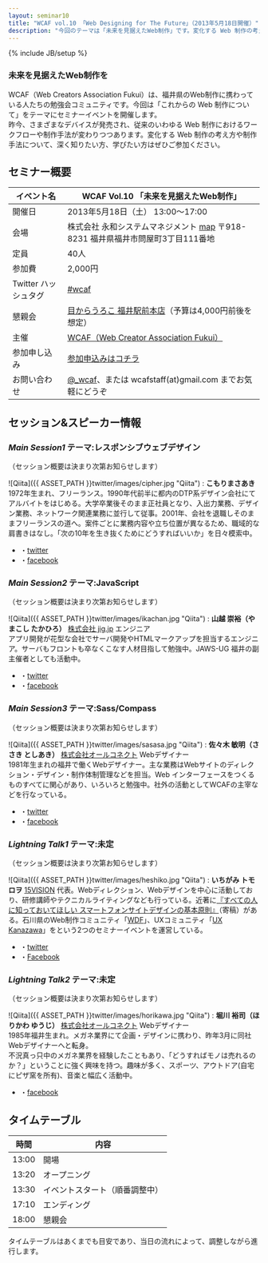 ```yaml
---
layout: seminar10
title: "WCAF vol.10 「Web Designing for The Future」（2013年5月18日開催）"
description: "今回のテーマは「未来を見据えたWeb制作」です。変化する Web 制作の考え方や制作手法について、深く知りたい方、学びたい方はぜひご参加ください。"
---
```

{% include JB/setup %}

### 未来を見据えたWeb制作を

WCAF（Web Creators Association Fukui）は、福井県のWeb制作に携わっている人たちの勉強会コミュニティです。今回は「これからの Web 制作について」をテーマにセミナーイベントを開催します。  
昨今、さまざまなデバイスが発売され、従来のいわゆる Web 制作におけるワークフローや制作手法が変わりつつあります。変化する Web 制作の考え方や制作手法について、深く知りたい方、学びたい方はぜひご参加ください。

<h2 id="info">セミナー概要</h2>

イベント名    |   WCAF Vol.10 「未来を見据えたWeb制作」
--------|------
開催日    |   2013年5月18日（土） 13:00〜17:00
会場    |   株式会社 永和システムマネジメント [map](https://maps.google.co.jp/maps?q=+%E7%A6%8F%E4%BA%95%E5%B8%82%E5%95%8F%E5%B1%8B%E7%94%BA3-111&hl=ja&ie=UTF8&ll=36.059299,136.250038&spn=0.01804,0.031285&sll=34.728949,138.455511&sspn=37.195449,64.072266&hnear=%E7%A6%8F%E4%BA%95%E7%9C%8C%E7%A6%8F%E4%BA%95%E5%B8%82%E5%95%8F%E5%B1%8B%E7%94%BA%EF%BC%93%E4%B8%81%E7%9B%AE%EF%BC%91%EF%BC%91%EF%BC%91&t=m&z=15&iwloc=r0&brcurrent=3,0x5ff8beaf3b742b4f:0xa41b1476580dbbbd,0)  <span>〒918-8231 福井県福井市問屋町3丁目111番地</span> 
定員    |   40人
参加費    |   2,000円
Twitter ハッシュタグ    |   [#wcaf](https://twitter.com/search?q=%23wcaf)
懇親会    |   [目からうろこ 福井駅前本店](http://tabelog.com/fukui/A1801/A180101/18004460/)<span>（予算は4,000円前後を想定）</span> 
主催    |   [WCAF（Web Creator Association Fukui）](http://www.wcaf.jp/)
参加申し込み    |   [参加申込みはコチラ](http://kokucheese.com/event/index/82925/)
お問い合わせ    |   [@_wcaf](https://twitter.com/_wcaf)、または wcafstaff(at)gmail.com までお気軽にどうぞ

<h2 id="session">セッション&amp;スピーカー情報</h2>

### _Main Session1_ テーマ:レスポンシブウェブデザイン

（セッション概要は決まり次第お知らせします）

![Qiita]({{ ASSET_PATH }}twitter/images/cipher.jpg "Qiita")
: **こもりまさあき**  1972年生まれ、フリーランス。1990年代前半に都内のDTP系デザイン会社にてアルバイトをはじめる。大学卒業後そのまま正社員となり、入出力業務、デザイン業務、ネットワーク関連業務に並行して従事。2001年、会社を退職しそのままフリーランスの道へ。案件ごとに業務内容や立ち位置が異なるため、職域的な肩書きはなし。「次の10年を生き抜くためにどうすればいいか」を日々模索中。  
<ul>
  <li>・<a href="https://twitter.com/cipher" target="_blank" class="tw">twitter</a></li>
  <li>・<a href="https://www.facebook.com/gaspanik" target="_blank" class="fb">facebook</a></li>
</ul>  

### _Main Session2_ テーマ:JavaScript

（セッション概要は決まり次第お知らせします）

![Qiita]({{ ASSET_PATH }}twitter/images/ikachan.jpg "Qiita")
: **山越 崇裕（やまこし たかひろ）**  [株式会社 jig.jp](http://jig.jp/) エンジニア  
アプリ開発が花型な会社でサーバ開発やHTMLマークアップを担当するエンジニア。サーバもフロントも卒なくこなす人材目指して勉強中。JAWS-UG 福井の副主催者としても活動中。
<ul>
  <li>・<a href="https://twitter.com/mirutover" target="_blank" class="tw">twitter</a></li>
  <li>・<a href="https://www.facebook.com/takahiro.yamakoshi" target="_blank" class="fb">facebook</a></li>
</ul>    
  
### _Main Session3_ テーマ:Sass/Compass

（セッション概要は決まり次第お知らせします）

![Qiita]({{ ASSET_PATH }}twitter/images/sasasa.jpg "Qiita")
: **佐々木 敏明（ささき としあき）**  [株式会社オールコネクト](http://www.all-connect.jp/) Webデザイナー  
1981年生まれの福井で働くWebデザイナー。主な業務はWebサイトのディレクション・デザイン・制作体制管理などを担当。Web インターフェースをつくるものすべてに関心があり、いろいろと勉強中。社外の活動としてWCAFの主宰などを行なっている。
<ul>
  <li>・<a href="https://twitter.com/shirokuro331" target="_blank" class="tw">twitter</a></li>
  <li>・<a href="https://www.facebook.com/shirokuro331" target="_blank" class="fb">facebook</a></li>
</ul>  



### _Lightning Talk1_ テーマ:未定

（セッション概要は決まり次第お知らせします）

![Qiita]({{ ASSET_PATH }}twitter/images/heshiko.jpg "Qiita")
: **いちがみ トモロヲ**  [15VISION](http://15vision.jp/) 代表。Webディレクション、Webデザインを中心に活動しており、研修講師やテクニカルライティングなども行っている。近著に[『すべての人に知っておいてほしい スマートフォンサイトデザインの基本原則』](http://www.amazon.co.jp/dp/4844362844/)（寄稿）がある。石川県のWeb制作コミュニティ「[WDF](http://wdf.jp/)」、UXコミュニティ「[UX Kanazawa](http://uxkanazawa.15vision.jp/)」をという2つのセミナーイベントを運営している。  
<ul>
  <li>・<a href="https://twitter.com/ichigami" target="_blank">twitter</a></li>
  <li>・<a href="https://www.facebook.com/tomooichigami" target="_blank">Facebook</a></li>
</ul>

### _Lightning Talk2_ テーマ:未定

（セッション概要は決まり次第お知らせします）

![Qiita]({{ ASSET_PATH }}twitter/images/horikawa.jpg "Qiita")
: **堀川 裕司（ほりかわ ゆうじ）**  [株式会社オールコネクト](http://www.all-connect.jp/) Webデザイナー  
1985年福井生まれ。メガネ業界にて企画・デザインに携わり、昨年3月に同社Webデザイナーへと転身。  
不況真っ只中のメガネ業界を経験したこともあり、「どうすればモノは売れるのか？」ということに強く興味を持つ。趣味が多く、スポーツ、アウトドア(自宅にピザ窯を所有)、音楽と幅広く活動中。 
<ul>
  <li>・<a href="https://www.facebook.com/yuji.horikawa.5" target="_blank" class="fb">facebook</a></li>
</ul>



<h2 id="timetable">タイムテーブル</h2>


時間    |   内容
--------|------
13:00    |   開場
13:20    |   オープニング
13:30    |   イベントスタート（順番調整中）
17:10    |   エンディング
18:00    |   懇親会

<p class="note">タイムテーブルはあくまでも目安であり、当日の流れによって、調整しながら進行します。</p>